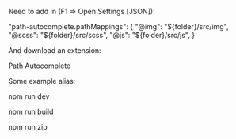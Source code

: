 Need to add in (F1 => Open Settings [JSON]):



"path-autocomplete.pathMappings": {
        "@img": "${folder}/src/img",
        "@scss": "${folder}/src/scss",
        "@js": "${folder}/src/js",
    }


And download an extension:

Path Autocomplete


Some example alias: <img src="@img/MOSHED-2022-4-7-11-49-15.gif" alt="">


npm run dev

npm run build

npm run zip
